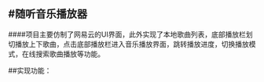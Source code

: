 #随听音乐播放器
---
####项目主要仿制了网易云的UI界面，此外实现了本地歌曲列表，底部播放栏划切播放上下歌曲，点击底部播放栏进入音乐播放界面，跳转播放进度，切换播放模式，在线搜索歌曲播放等功能。

##实现功能：
